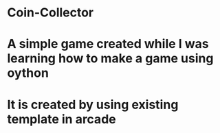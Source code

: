 # Coin-Collector
# A simple game created while I was learning how to make a game using oython 
# It is created by using existing template in arcade
